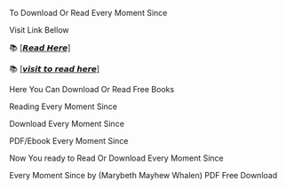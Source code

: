 To Download Or Read Every Moment Since

Visit Link Bellow

📚 [[𝙍𝙚𝙖𝙙 𝙃𝙚𝙧𝙚]](https://slicefile.web.app/krakenfiles/210191334)

📚 [[𝙫𝙞𝙨𝙞𝙩 𝙩𝙤 𝙧𝙚𝙖𝙙 𝙝𝙚𝙧𝙚]](https://uk.ebookarea.xyz/?book=210191334-every-moment-since)

Here You Can Download Or Read Free Books

Reading Every Moment Since

Download Every Moment Since

PDF/Ebook Every Moment Since

Now You ready to Read Or Download Every Moment Since

Every Moment Since by (Marybeth Mayhew Whalen) PDF Free Download
